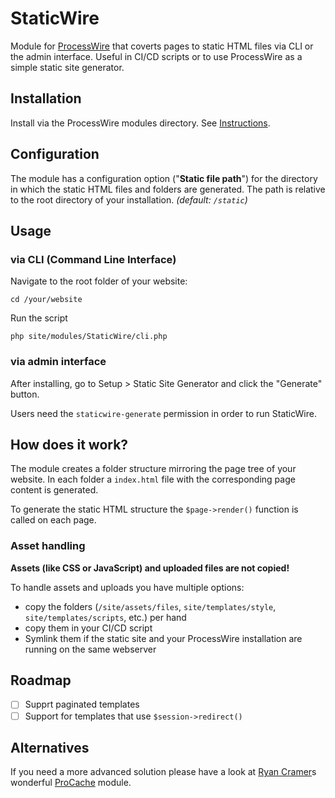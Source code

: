 # StaticWire

Module for [ProcessWire](https://processwire.com/) that coverts pages to static HTML files via CLI or the admin interface.
Useful in CI/CD scripts or to use ProcessWire as a simple static site generator.

## Installation

Install via the ProcessWire modules directory. See [Instructions](https://modules.processwire.com/install-uninstall/).

## Configuration

The module has a configuration option ("**Static file path**\") for the directory in which the static HTML files and folders are generated. The path is relative to the root directory of your installation. *(default: `/static`)*

## Usage

### via CLI (Command Line Interface)

Navigate to the root folder of your website:

    cd /your/website

Run the script

    php site/modules/StaticWire/cli.php

### via admin interface

After installing, go to Setup > Static Site Generator and click the "Generate" button.

Users need the `staticwire-generate` permission in order to run StaticWire.

## How does it work?

The module creates a folder structure mirroring the page tree of your website.
In each folder a `index.html` file with the corresponding page content is generated.

To generate the static HTML structure the `$page->render()` function is called on each page.

### Asset handling

**Assets (like CSS or JavaScript) and uploaded files are not copied!**

To handle assets and uploads you have multiple options:

* copy the folders (`/site/assets/files`, `site/templates/style`, `site/templates/scripts`, etc.) per hand
* copy them in your CI/CD script
* Symlink them if the static site and your ProcessWire installation are running on the same webserver

## Roadmap 

* [ ] Supprt paginated templates
* [ ] Support for templates that use `$session->redirect()`

## Alternatives

If you need a more advanced solution please have a look at [Ryan Cramer](http://directory.processwire.com/developers/ryan-cramer/)s wonderful [ProCache](https://modules.processwire.com/modules/pro-cache/) module.
